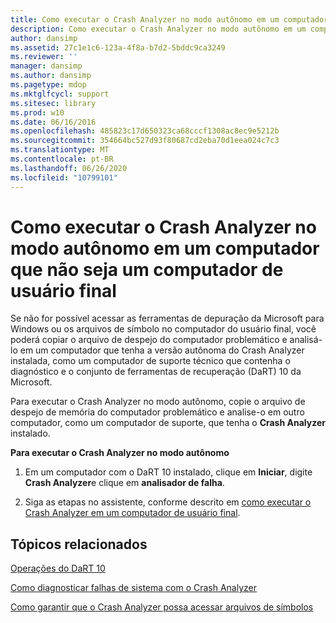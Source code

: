 ```yaml
---
title: Como executar o Crash Analyzer no modo autônomo em um computador que não seja um computador de usuário final
description: Como executar o Crash Analyzer no modo autônomo em um computador que não seja um computador de usuário final
author: dansimp
ms.assetid: 27c1e1c6-123a-4f8a-b7d2-5bddc9ca3249
ms.reviewer: ''
manager: dansimp
ms.author: dansimp
ms.pagetype: mdop
ms.mktglfcycl: support
ms.sitesec: library
ms.prod: w10
ms.date: 06/16/2016
ms.openlocfilehash: 485823c17d650323ca68cccf1308ac8ec9e5212b
ms.sourcegitcommit: 354664bc527d93f80687cd2eba70d1eea024c7c3
ms.translationtype: MT
ms.contentlocale: pt-BR
ms.lasthandoff: 06/26/2020
ms.locfileid: "10799101"
---
```

# Como executar o Crash Analyzer no modo autônomo em um computador que não seja um computador de usuário final


Se não for possível acessar as ferramentas de depuração da Microsoft para Windows ou os arquivos de símbolo no computador do usuário final, você poderá copiar o arquivo de despejo do computador problemático e analisá-lo em um computador que tenha a versão autônoma do Crash Analyzer instalada, como um computador de suporte técnico que contenha o diagnóstico e o conjunto de ferramentas de recuperação (DaRT) 10 da Microsoft.

Para executar o Crash Analyzer no modo autônomo, copie o arquivo de despejo de memória do computador problemático e analise-o em outro computador, como um computador de suporte, que tenha o **Crash Analyzer** instalado.

**Para executar o Crash Analyzer no modo autônomo**

1.  Em um computador com o DaRT 10 instalado, clique em **Iniciar**, digite **Crash Analyzer**e clique em **analisador de falha**.

2.  Siga as etapas no assistente, conforme descrito em [como executar o Crash Analyzer em um computador de usuário final](how-to-run-the-crash-analyzer-on-an-end-user-computer-dart-10.md).

## Tópicos relacionados


[Operações do DaRT 10](operations-for-dart-10.md)

[Como diagnosticar falhas de sistema com o Crash Analyzer](diagnosing-system-failures-with-crash-analyzer-dart-10.md)

[Como garantir que o Crash Analyzer possa acessar arquivos de símbolos](how-to-ensure-that-crash-analyzer-can-access-symbol-files-dart-10.md)

 

 





